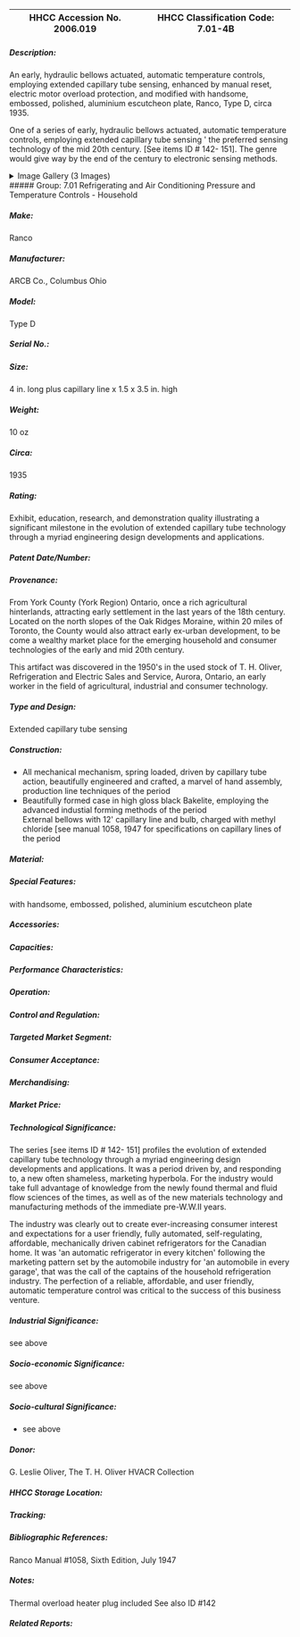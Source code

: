 | **HHCC Accession No. 2006.019** |**HHCC Classification Code:  7.01-4B**|
| ----------- | ----------- |
##### Description:
An early, hydraulic bellows actuated, automatic temperature controls, employing extended capillary tube sensing, enhanced by manual reset, electric motor overload protection, and modified with handsome, embossed, polished, aluminium escutcheon plate, Ranco, Type D, circa 1935.

One of a series of early, hydraulic bellows actuated, automatic temperature controls, employing extended capillary tube sensing ' the preferred sensing technology of the mid 20th century. [See items ID # 142- 151]. The genre would give way by the end of the century to electronic sensing methods.


<details>
	<summary>Image Gallery (3 Images)</summary>
<div class="gallery gallery-wrapper--full" contenteditable="false" data-is-empty="false" data-translation="Add images" data-columns="6">
<figure class="gallery__item"><a href="#DOMAIN_NAME#gallery/7.01-4b.jpg" data-size="2130x924"><img src="#DOMAIN_NAME#gallery/7.01-4b-thumbnail.jpg" alt=""></a></figure>
<figure class="gallery__item"><a href="#DOMAIN_NAME#gallery/7.01-4ba.jpg" data-size="1954x1346"><img src="#DOMAIN_NAME#gallery/7.01-4ba-thumbnail.jpg" alt=""></a></figure>
<figure class="gallery__item"><a href="#DOMAIN_NAME#gallery/7.01-4bb.jpg" data-size="2086x1092"><img src="#DOMAIN_NAME#gallery/7.01-4bb-thumbnail.jpg" alt=""></a></figure>
</div>
</details>
##### Group:
7.01 Refrigerating and Air Conditioning Pressure and Temperature Controls - Household

##### Make:
Ranco

##### Manufacturer:
ARCB Co., Columbus Ohio

##### Model:
Type D

##### Serial No.:


##### Size:
4 in. long plus capillary line x 1.5 x 3.5 in. high

##### Weight:
10 oz

##### Circa:
1935

##### Rating:
Exhibit, education, research, and demonstration quality illustrating a significant milestone in the evolution of extended capillary tube technology through a myriad engineering design developments and applications.

##### Patent Date/Number:


##### Provenance:
From York County (York Region) Ontario, once a rich agricultural hinterlands, attracting early settlement in the last years of the 18th century. Located on the north slopes of the Oak Ridges Moraine, within 20 miles of Toronto, the County would also attract early ex-urban development, to be come a wealthy market place for the emerging household and consumer technologies of the early and mid 20th century. 

This artifact was discovered in the 1950's in the used stock of T. H. Oliver, Refrigeration and Electric Sales and Service, Aurora, Ontario, an early worker in the field of agricultural, industrial and consumer technology.

##### Type and Design:
Extended capillary tube sensing

##### Construction:
-  All mechanical mechanism, spring loaded, driven by capillary tube action, beautifully engineered and crafted, a marvel of hand assembly, production line techniques of the period     
- Beautifully formed case in high gloss black Bakelite, employing the advanced industial forming methods of the period   
External bellows with 12' capillary line and bulb, charged with methyl chloride  [see manual 1058, 1947 for specifications on capillary lines of the period

##### Material:


##### Special Features:
with handsome, embossed, polished, aluminium escutcheon plate

##### Accessories:


##### Capacities:


##### Performance Characteristics:


##### Operation:


##### Control and Regulation:


##### Targeted Market Segment:


##### Consumer Acceptance:


##### Merchandising:


##### Market Price:


##### Technological Significance:
The series [see items ID # 142- 151] profiles the evolution of extended capillary tube technology through a myriad engineering design developments and applications. It was a period driven by, and responding to, a new often shameless, marketing hyperbola. For the industry would take full advantage of knowledge from the newly found thermal and fluid flow sciences of the times, as well as of the new materials technology and manufacturing methods of the immediate pre-W.W.II years. 

The industry was clearly out to create ever-increasing consumer interest and expectations for a user friendly, fully automated, self-regulating, affordable, mechanically driven cabinet refrigerators for the Canadian home. It was 'an automatic refrigerator in every kitchen' following the marketing pattern set by the automobile industry for 'an automobile in every garage', that was the call of the captains of the household refrigeration industry. The perfection of a reliable, affordable, and user friendly, automatic temperature control was critical to the success of this business venture.

##### Industrial Significance:
see above

##### Socio-economic Significance:
see above

##### Socio-cultural Significance:
- see above

##### Donor:
G. Leslie Oliver, The T. H. Oliver HVACR Collection

##### HHCC Storage Location:


##### Tracking:


##### Bibliographic References:
Ranco Manual #1058, Sixth Edition, July 1947

##### Notes:
Thermal overload heater plug included
See also  ID #142

##### Related Reports:

